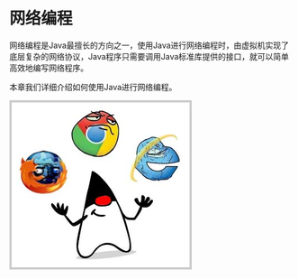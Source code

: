 # 网络编程

网络编程是Java最擅长的方向之一，使用Java进行网络编程时，由虚拟机实现了底层复杂的网络协议，Java程序只需要调用Java标准库提供的接口，就可以简单高效地编写网络程序。

本章我们详细介绍如何使用Java进行网络编程。

![network](network.png)
